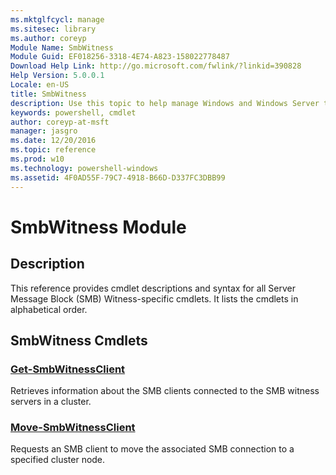 ```yaml
---
ms.mktglfcycl: manage
ms.sitesec: library
ms.author: coreyp
Module Name: SmbWitness
Module Guid: EF018256-3318-4E74-A823-158022778487
Download Help Link: http://go.microsoft.com/fwlink/?linkid=390828
Help Version: 5.0.0.1
Locale: en-US
title: SmbWitness
description: Use this topic to help manage Windows and Windows Server technologies with Windows PowerShell.
keywords: powershell, cmdlet
author: coreyp-at-msft
manager: jasgro
ms.date: 12/20/2016
ms.topic: reference
ms.prod: w10
ms.technology: powershell-windows
ms.assetid: 4F0AD55F-79C7-4918-B66D-D337FC3DBB99
---
```


# SmbWitness Module
## Description
This reference provides cmdlet descriptions and syntax for all Server Message Block (SMB) Witness-specific cmdlets. It lists the cmdlets in alphabetical order.

## SmbWitness Cmdlets
### [Get-SmbWitnessClient](./get-smbwitnessclient.md)
Retrieves information about the SMB clients connected to the SMB witness servers in a cluster.

### [Move-SmbWitnessClient](./move-smbwitnessclient.md)
Requests an SMB client to move the associated SMB connection to a specified cluster node.



